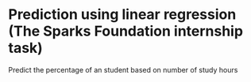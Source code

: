 # Prediction using linear regression (The Sparks Foundation internship task)
Predict the percentage of an student based on number of study hours 
